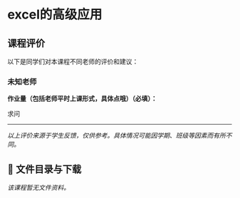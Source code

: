 # excel的高级应用

## 课程评价

以下是同学们对本课程不同老师的评价和建议：

### 未知老师

**作业量（包括老师平时上课形式，具体点哦）（必填）：**

求问

---

*以上评价来源于学生反馈，仅供参考。具体情况可能因学期、班级等因素而有所不同。*
## 📄 文件目录与下载

_该课程暂无文件资料。_
